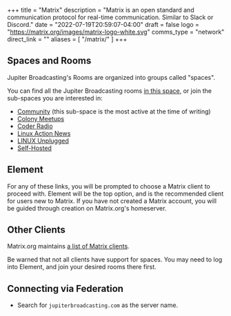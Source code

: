+++
title = "Matrix"
description = "Matrix is an open standard and communication protocol for real-time communication. Similar to Slack or Discord."
date = "2022-07-19T20:59:07-04:00"
draft = false
logo = "https://matrix.org/images/matrix-logo-white.svg"
comms_type = "network"
direct_link = ""
aliases = [
    "/matrix/"
]
+++

<!-- Note: this page content is *manually* duplicated to https://linuxunplugged.com/matrixinfo -->

## Spaces and Rooms

Jupiter Broadcasting's Rooms are organized into groups called "spaces".

You can find all the Jupiter Broadcasting rooms [in this space][jb-space], or join the sub-spaces you are interested in:

- [Community][com-space] (this sub-space is the most active at the time of writing)
- [Colony Meetups][meet-space]
- [Coder Radio][cr-space]
- [Linux Action News][lan-space]
- [LINUX Unplugged][lup-space]
- [Self-Hosted][sh-space]

## Element

For any of these links, you will be prompted to choose a Matrix client to proceed with.
Element will be the top option, and is the recommended client for users new to Matrix.
If you have not created a Matrix account, you will be guided through creation on Matrix.org's homeserver.

## Other Clients

Matrix.org maintains [a list of Matrix clients][mx-clients].

Be warned that not all clients have support for spaces.
You may need to log into Element, and join your desired rooms there first.

[jb-space]: https://matrix.to/#/#jupiter-broadcasting-space:matrix.org
[lup-space]: https://matrix.to/#/#linux-unplugged:matrix.org
[cr-space]: https://matrix.to/#/#coder-radio:matrix.org
[lan-space]: https://matrix.to/#/#linux-action-news:matrix.org
[com-space]: https://matrix.to/#/#jb-community:matrix.org
[sh-space]: https://matrix.to/#/#self-hosted:matrix.org
[meet-space]: https://matrix.to/#/#meetups:jupiterbroadcasting.com
[mx-clients]: https://matrix.org/clients/

## Connecting via Federation
- Search for `jupiterbroadcasting.com` as the server name.
